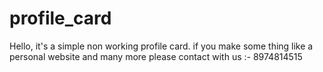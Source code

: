 # profile_card
Hello, it's a simple non working profile card. if you make some thing like a personal website and many more please contact with us :- 8974814515

